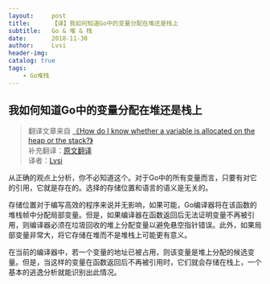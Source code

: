 ```yaml
---
layout:     post
title:      【译】我如何知道Go中的变量分配在堆还是栈上
subtitle:   Go & 堆 & 栈
date:       2018-11-30
author:     Lvsi
header-img: 
catalog: true
tags:
    - Go堆栈
---
```


## 我如何知道Go中的变量分配在堆还是栈上

> 翻译文章来自 [《How do I know whether a variable is allocated on the heap or the stack?》](https://golang.org/doc/faq#stack_or_heap)<br/>
> 补充翻译：[原文翻译](http://docscn.studygolang.com/doc/faq#%E5%A0%86%E6%88%96%E6%A0%88)<br/>
> 译者：[Lvsi](https://github.com/Lvsi-China)

从正确的观点上分析，你不必知道这个。对于Go中的所有变量而言，只要有对它的引用，它就是存在的。选择的存储位置和语言的语义是无关的。

存储位置对于编写高效的程序来说并无影响，如果可能，Go编译器将在该函数的堆栈帧中分配局部变量。但是，如果编译器在函数返回后无法证明变量不再被引用，则编译器必须在垃圾回收的堆上分配变量以避免悬空指针错误。此外，如果局部变量非常大，将它存储在堆而不是堆栈上可能更有意义。

在当前的编译器中，若一个变量的地址已被占用，则该变量是堆上分配的候选变量。但是，当这样的变量在函数返回后不再被引用时，它们就会存储在栈上，一个基本的逃逸分析就能识别出此情况。

